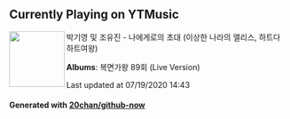 ## Currently Playing on YTMusic

[<img align="left" width="100" src="https://lh3.googleusercontent.com/1ZwZK0YNgU8xxQIhsW_rBRxmE0xasmGPE-Suj9VFa6UGF-gWHaOP4oh0-eFrWugpaIjnbYXCJlWIvG6j">](https://music.youtube.com/channel/UCpBTwa4c2Z-YXugFFQF6NcA)

박기영 및 조유진 - 나에게로의 초대 (이상한 나라의 앨리스, 하트다 하트여왕)

**Albums**: 복면가왕 89회 (Live Version)

Last updated at 07/19/2020 14:43

#### Generated with [20chan/github-now](https://github.com/20chan/github-now)


<!--
**20chan/20chan** is a ✨ _special_ ✨ repository because its `README.md` (this file) appears on your GitHub profile.

Here are some ideas to get you started:

- 🔭 I’m currently working on ...
- 🌱 I’m currently learning ...
- 👯 I’m looking to collaborate on ...
- 🤔 I’m looking for help with ...
- 💬 Ask me about ...
- 📫 How to reach me: ...
- 😄 Pronouns: ...
- ⚡ Fun fact: ...
-->
